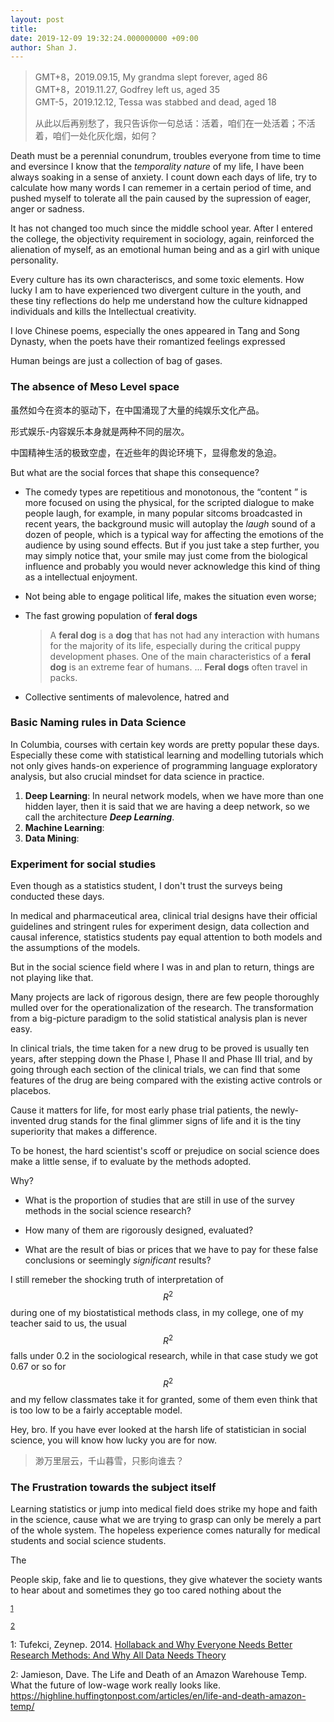 ```yaml
---
layout: post
title: 
date: 2019-12-09 19:32:24.000000000 +09:00
author: Shan J.
---
```


> GMT+8，2019.09.15, My grandma slept forever, aged 86<br>GMT+8，2019.11.27, Godfrey left us, aged 35<br>
> GMT-5，2019.12.12, Tessa was stabbed and dead, aged 18
>
> 从此以后再别愁了，我只告诉你一句总话：活着，咱们在一处活着；不活着，咱们一处化灰化烟，如何？

Death must be a perennial conundrum, troubles everyone from time to time and eversince I know that the *temporality nature* of my life, I have been always soaking in a sense of anxiety. I count down each days of life, try to calculate how many words I can rememer in a certain period of time, and pushed myself to tolerate all the pain caused by the supression of eager, anger or sadness.

It has not changed too much since the middle school year. After I entered the college, the objectivity requirement in sociology, again, reinforced the alienation of myself, as an emotional human being and as a girl with unique personality. 

Every culture has its own characteriscs, and some toxic elements. How lucky I am to have experienced two divergent culture in the youth, and these tiny reflections do help me understand how the culture kidnapped individuals and kills the Intellectual creativity.

I love Chinese poems, especially the ones appeared in Tang and Song Dynasty, when the poets have their romantized feelings expressed 

Human beings are just a collection of bag of gases.

### The absence of Meso Level space

虽然如今在资本的驱动下，在中国涌现了大量的纯娱乐文化产品。

形式娱乐-内容娱乐本身就是两种不同的层次。

中国精神生活的极致空虚，在近些年的舆论环境下，显得愈发的急迫。

But what are the social forces that shape this consequence? 

- The comedy types are repetitious and monotonous, the “content ” is more focused on using the physical, for the scripted dialogue to make people laugh, for example, in many popular sitcoms broadcasted in recent years, the background music will autoplay the *laugh* sound of a dozen of people, which is a typical way for affecting the emotions of the audience by using sound effects. But if you just take a step further, you may simply notice that, your smile may just come from the biological influence and probably you would never acknowledge this kind of thing as a intellectual enjoyment. 

- Not being able to engage political life, makes the situation even worse; 

- The fast growing population of **feral dogs** 

  > A **feral dog** is a **dog** that has not had any interaction with humans for the majority of its life, especially during the critical puppy development phases. One of the main characteristics of a **feral dog** is an extreme fear of humans. ... **Feral dogs** often travel in packs.

* Collective sentiments of malevolence, hatred and 

### Basic Naming rules in Data Science

In Columbia, courses with certain key words are pretty popular these days. Especially these come with statistical learning and modelling tutorials which not only gives hands-on experience of programming language exploratory analysis, but also crucial mindset for data science in practice.

1. **Deep Learning**: In neural network models, when we have more than one hidden layer, then it is said that we are having a deep network, so we call the architecture ***Deep Learning***.
2. **Machine Learning**: 
3. **Data Mining**:


### Experiment for social studies

Even though as a statistics student, I don't trust the surveys being conducted these days.

In medical and pharmaceutical area, clinical trial designs have their official guidelines and stringent rules for experiment design, data collection and causal inference, statistics students pay equal attention to both models and the assumptions of the models. 

But in the social science field where I was in and plan to return, things are not playing like that. 

Many projects are lack of rigorous design, there are few people thoroughly mulled over for the operationalization of the research. The transformation from a big-picture paradigm to the solid statistical analysis plan is never easy. 

In clinical trials, the time taken for a new drug to be proved is usually ten years, after stepping down the Phase I, Phase II and Phase III trial, and by going through each section of the clinical trials, we can find that some features of the drug are being compared with the existing active controls or placebos. 

Cause it matters for life, for most early phase trial patients, the newly-invented drug stands for the final glimmer signs of life and it is the tiny superiority that makes a difference. 

To be honest, the hard scientist's scoff or prejudice on social science does make a little sense, if to evaluate by the methods adopted. 

Why? 

- What is the proportion of studies that are still in use of the survey methods in the social science research? 

- How many of them are rigorously designed, evaluated? 

- What are the result of bias or prices that we have to pay for these false conclusions or seemingly *significant* results?

I still remeber the shocking truth of interpretation of $$R^2$$ during one of my biostatistical methods class, in my college, one of my teacher said to us, the usual $$R^2$$ falls under 0.2 in the sociological research, while in that case study we got 0.67 or so for $$R^2$$ and my fellow classmates take it for granted, some of them even think that is too low to be a fairly acceptable model.

Hey, bro. If you have ever looked at the harsh life of statistician in social science,  you will know how lucky you are for now.

> 渺万里层云，千山暮雪，只影向谁去？

### The Frustration towards the subject itself 

Learning statistics or jump into medical field does strike my hope and faith in the science, cause what we are trying to grasp can only be merely a part of the whole system. The hopeless experience comes naturally for medical students and social science students. 

The 


People skip, fake and lie to questions, they give whatever the society wants to hear about and sometimes they go too cared nothing about the 

<sup>[1](#myfootnote1)</sup>

<sup>[2](#myfootnote2)</sup>

<a name="myfootnote1">1</a>: Tufekci,	Zeynep.	2014. [Hollaback	and	Why	Everyone	Needs	Better	Research Methods:	And	Why	All	Data Needs Theory](https://medium.com/message/that-catcalling-video-and-why-researchmethods-is-such-an-exciting-topic-really-32223ac9c9e8)

<a name="myfootnote2">2</a>: Jamieson, Dave. The Life and Death of an Amazon Warehouse Temp. What the future of low-wage work really looks like. https://highline.huffingtonpost.com/articles/en/life-and-death-amazon-temp/


